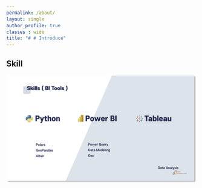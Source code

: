 ```yaml
---
permalink: /about/
layout: single
author_profile: true
classes : wide
title: "# # Introduce"
---
```


## Skill

![foo](/assets/images/skill.png)